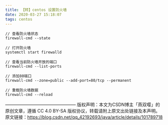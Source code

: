 ```yaml
---
title: 【转】centos 设置防火墙
date: 2020-03-27 15:18:07
tags: centos
---
```


```
// 查看防火墙状态
firewall-cmd --state

// 打开防火墙
systemctl start firewalld

// 查看当前防火墙开放的端口
firewall-cmd --list-ports

// 添加80端口
firewall-cmd --zone=public --add-port=80/tcp --permanent

// 重载防火墙数据
firewall-cmd --reload
```
————————————————
版权声明：本文为CSDN博主「燕双嘤」的原创文章，遵循 CC 4.0 BY-SA 版权协议，转载请附上原文出处链接及本声明。
原文链接：https://blog.csdn.net/qq_42192693/java/article/details/101789718
